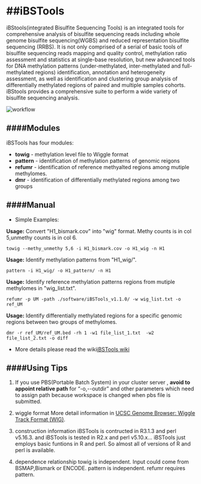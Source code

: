 
##iBSTools
====
iBStools(integrated Bisulfite Sequencing Tools) is an integrated tools for comprehensive analysis of bisulfite sequencing reads including whole genome bisulfite sequencing(WGBS) and reduced representation bisulfite sequencing (RRBS). It is not only comprised of a serial of basic tools of bisulfite sequencing reads mapping and quality control, methylation ratio assessment and statistics at single-base resolution, but new advanced tools for DNA methylation patterns (under-methylated, inter-methylated and full-methylated regions) identification, annotation and heterogeneity assessment, as well as identification and clustering group analysis of differentially methylated regions of paired and multiple samples cohorts. iBStools provides a comprehensive suite  to perform a wide  variety of bisulfite sequencing analysis.

![workflow](https://github.com/methylation/iBSTools/blob/master/imgs/workflow.png "foo")

####Modules
--
iBSTools has four modules:
* **towig** - methylation level file to Wiggle format
* **pattern** - identification of methylation patterns  of genomic reigons
* **refumr** - identification of reference methyalted regions among mutiple methylomes.
* **dmr** - identification of differentially methylated regions among two groups

####Manual
--
* Simple Examples:

__Usage:__ Convert "H1_bismark.cov" into "wig" format. Methy counts is in col 5,unmethy counts is in col 6.

	towig --methy_unmethy 5,6 -i H1_bismark.cov -o H1_wig -n H1

__Usage:__ Identify methylation patterns from "H1_wig/".

	pattern -i H1_wig/ -o H1_pattern/ -n H1

__Usage:__ Identify reference methylation patterns regions from mutiple methylomes in "wig_list.txt".

	refumr -p UM -path ./software/iBSTools_v1.1.0/ -w wig_list.txt -o ref_UM

__Usage:__ Identify differentially methylated regions for a specific genomic regions between two groups of methylomes.

	dmr -r ref_UM/ref_UM.bed -rh 1 -w1 file_list_1.txt  -w2 file_list_2.txt -o diff


* More details please read the wiki[iBSTools wiki](https://github.com/methylation/iBSTools/wiki)

####Using Tips
--
1. If you use PBS(Portable Batch System) in your cluster server , **avoid to appoint relative path** for “-o,--outdir” and other parameters which need to assign path because workspace is changed when pbs file is submitted. 

2. wiggle format
More detail information in [UCSC Genome Browser: Wiggle Track Format (WIG)](http://genome.ucsc.edu/goldenPath/help/wiggle.html).

3. construction information
iBSTools is contructed in R3.1.3 and perl v5.16.3. 
and iBSTools is tested in R2.x and perl v5.10.x... 
iBSTools just employs basic funtions in R and perl. So almost all of versions of R and perl is available.

4. dependence relationship
towig is independent. Input could come from BSMAP,Bismark or ENCODE.
pattern is independent. 
refumr requires pattern.
